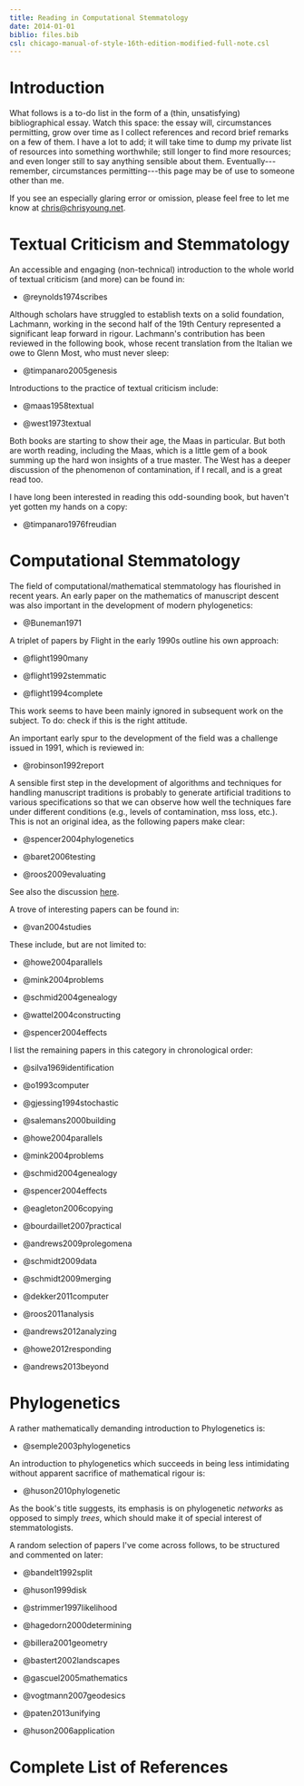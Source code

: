 ```yaml
---
title: Reading in Computational Stemmatology
date: 2014-01-01
biblio: files.bib
csl: chicago-manual-of-style-16th-edition-modified-full-note.csl
---
```


# Introduction

What follows is a to-do list in the form of a (thin, unsatisfying)
bibliographical essay. Watch this space: the essay will, circumstances
permitting, grow over time as I collect references and record brief remarks on
a few of them. I have a lot to add; it will take time to dump my private list
of resources into something worthwhile; still longer to find more resources;
and even longer still to say anything sensible about them.
Eventually---remember, circumstances permitting---this page may be of use to
someone other than me.

If you see an especially glaring error or omission, please feel free to let me
know at chris@chrisyoung.net.

# Textual Criticism and Stemmatology

An accessible and engaging (non-technical) introduction to the whole world of
textual criticism (and more) can be found in:


* @reynolds1974scribes

Although scholars have struggled to establish texts on a solid foundation,
Lachmann, working in the second half of the 19th Century represented a
significant leap forward in rigour. Lachmann's contribution has been reviewed
in the following book, whose recent translation from the Italian we owe to
Glenn Most, who must never sleep:


* @timpanaro2005genesis

Introductions to the practice of textual criticism include:

* @maas1958textual

* @west1973textual

Both books are starting to show their age, the Maas in particular. But both are
worth reading, including the Maas, which is a little gem of a book summing up
the hard won insights of a true master. The West has a deeper discussion of the
phenomenon of contamination, if I recall, and is a great read too.

I have long been interested in reading this odd-sounding book, but haven't yet
gotten my hands on a copy:


* @timpanaro1976freudian


# Computational Stemmatology

The field of computational/mathematical stemmatology has flourished in recent
years. An early paper on the mathematics of manuscript descent was also
important in the development of modern phylogenetics:


* @Buneman1971

A triplet of papers by Flight in the early 1990s outline his own approach:

* @flight1990many

* @flight1992stemmatic

* @flight1994complete

This work seems to have been mainly ignored in subsequent work on the subject.
To do: check if this is the right attitude.

An important early spur to the development of the field was a challenge issued
in 1991, which is reviewed in:


* @robinson1992report

A sensible first step in the development of algorithms and techniques for
handling manuscript traditions is probably to generate artificial traditions to
various specifications so that we can observe how well the techniques fare
under different conditions (e.g., levels of contamination, mss loss, etc.).
This is not an original idea, as the following papers make clear:

* @spencer2004phylogenetics

* @baret2006testing

* @roos2009evaluating

See also the discussion [here](http://scribalculture.org/weblog/2010/12/27/artificial-textual-traditions/).

A trove of interesting papers can be found in:


* @van2004studies

These include, but are not limited to:

* @howe2004parallels

* @mink2004problems

* @schmid2004genealogy

* @wattel2004constructing

* @spencer2004effects

I list the remaining papers in this category in chronological order:

* @silva1969identification

* @o1993computer

* @gjessing1994stochastic

* @salemans2000building

* @howe2004parallels

* @mink2004problems

* @schmid2004genealogy

* @spencer2004effects

* @eagleton2006copying

* @bourdaillet2007practical

* @andrews2009prolegomena

* @schmidt2009data

* @schmidt2009merging

* @dekker2011computer

* @roos2011analysis

* @andrews2012analyzing

* @howe2012responding

* @andrews2013beyond

# Phylogenetics

A rather mathematically demanding introduction to Phylogenetics is:

* @semple2003phylogenetics

An introduction to phylogenetics which succeeds in being less intimidating
without apparent sacrifice of mathematical rigour is:

* @huson2010phylogenetic

As the book's title suggests, its emphasis is on phylogenetic *networks* as
opposed to simply *trees*, which should make it of special interest of
stemmatologists.

A random selection of papers I've come across follows, to be structured and commented on
later:

* @bandelt1992split

* @huson1999disk

* @strimmer1997likelihood

* @hagedorn2000determining

* @billera2001geometry

* @bastert2002landscapes

* @gascuel2005mathematics

* @vogtmann2007geodesics

* @paten2013unifying

* @huson2006application


# Complete List of References
